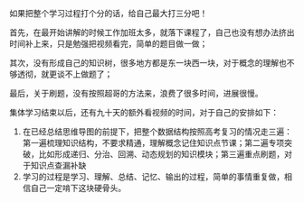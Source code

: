 如果把整个学习过程打个分的话，给自己最大打三分吧！

首先，在最开始讲解的时候工作加班太多，就落下课程了，自己也没有想办法挤出时间补上来，只是勉强把视频看完，简单的题目做一做；

其次，没有形成自己的知识树，很多地方都是东一块西一块，对于概念的理解也不够透彻，就更谈不上做题了；

最后，关于刷题，没有按照超哥的方法来，浪费了很多时间，进展很慢。



集体学习结束以后，还有九十天的额外看视频的时间，对于自己的安排如下：

1. 在已经总结思维导图的前提下，把整个数据结构按照高考复习的情况走三遍：第一遍梳理知识结构，不要求精通，理解概念记住知识点节课；第二遍专项突破，比如形成递归、分治、回溯、动态规划的知识模块；第三遍重点刷题，对于知识点查漏补缺
2. 学习的过程是学习、理解、总结、记忆、输出的过程，简单的事情重复做，相信自己一定啃下这块硬骨头。